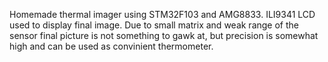 Homemade thermal imager using STM32F103 and AMG8833. ILI9341 LCD used to display final image. 
Due to small matrix and weak range of the sensor final picture is not something to gawk at, but precision is somewhat high and can be used as convinient thermometer. 
